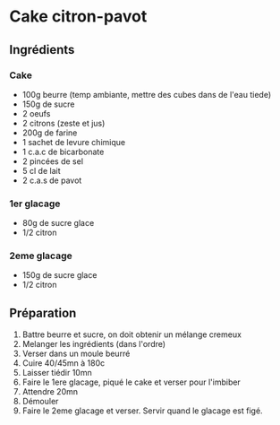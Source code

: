 # Cake citron-pavot

## Ingrédients

### Cake

* 100g beurre (temp ambiante, mettre des cubes dans de l'eau tiede)
* 150g de sucre
* 2 oeufs
* 2 citrons (zeste et jus)
* 200g de farine
* 1 sachet de levure chimique
* 1 c.a.c de bicarbonate
* 2 pincées de sel
* 5 cl de lait
* 2 c.a.s de pavot

### 1er glacage

* 80g de sucre glace
* 1/2 citron

### 2eme glacage

* 150g de sucre glace
* 1/2 citron

## Préparation

1. Battre beurre et sucre, on doit obtenir un mélange cremeux
2. Melanger les ingrédients (dans l'ordre)
3. Verser dans un moule beurré
4. Cuire 40/45mn à 180c
5. Laisser tiédir 10mn
6. Faire le 1ere glacage, piqué le cake et verser pour l'imbiber
7. Attendre 20mn
8. Démouler
9. Faire le 2eme glacage et verser. Servir quand le glacage est figé.
